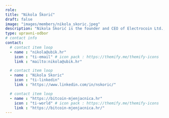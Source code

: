 ```yaml
---
role: 
title: "Nikola Škorić"
draft: false
image: "images/members/nikola_skoric.jpeg"
description: "Nikola Škorić is the founder and CEO of Electrocoin Ltd., which is part of which is operated by the leading Croatian cryptocurrency exchange and payment system Paycek."
type: upravni-odbor
# contact info
contact:
  # contact item loop
  - name : "nikola@ubik.hr"
    icon : "ti-email" # icon pack : https://themify.me/themify-icons
    link : "mailto:nikola@ubik.hr"

  # contact item loop
  - name : "Nikola Skoric"
    icon : "ti-linkedin"
    link : "https://www.linkedin.com/in/nskoric/"

  # contact item loop
  - name : "https://bitcoin-mjenjacnica.hr"
    icon : "ti-world" # icon pack : https://themify.me/themify-icons
    link : "https://bitcoin-mjenjacnica.hr/"
---
```

